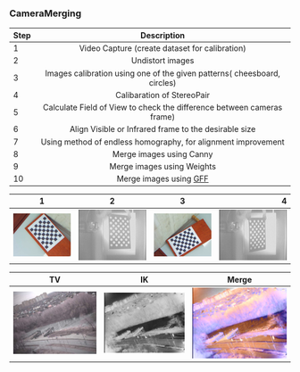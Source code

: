 ### CameraMerging
| Step      | Description                | 
| ------------- |:------------------:|
|  1     | Video Capture (create dataset for calibration)    |
| 2  | Undistort images         |
|  3  | Images calibration using one of the given patterns( cheesboard, circles) |
|  4  | Calibaration of StereoPair |
|  5  | Calculate Field of View to check the difference between cameras frame) |
| 6  | Align Visible or Infrared frame to the desirable size |
| 7  | Using method of endless homography, for alignment improvement|
|  8  | Merge images using Canny |
|  9  | Merge images using Weights |
|  10 | Merge images using [GFF](https://github.com/L0rd1k/GFF-Cameras-frame-fusion) |


| 1       | 2           | 3           | 4           |
| ------------- |:------------------:|:------------------:|------------------:|
|![alt-текст](https://github.com/L0rd1k/CameraMerging/blob/master/TestResults/1.png)|![alt-текст](https://github.com/L0rd1k/CameraMerging/blob/master/TestResults/1-1.png)|![alt-текст](https://github.com/L0rd1k/CameraMerging/blob/master/TestResults/2.png)|![alt-текст](https://github.com/L0rd1k/CameraMerging/blob/master/TestResults/1-2.png)|


| TV       | IK           | Merge           |
|:-------------:|:------------------:|:------------------:|
|![alt-текст](https://github.com/L0rd1k/CameraMerging/blob/master/TestResults/Image%20TV_screenshot_21.01.2020.png)|![alt-текст](https://github.com/L0rd1k/CameraMerging/blob/master/TestResults/Image%20IK_screenshot_21.01.2020.png)|![alt-текст](https://github.com/L0rd1k/CameraMerging/blob/master/TestResults/merged_screenshot_21.01.2020.png)|

